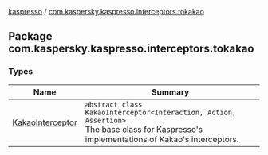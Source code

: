 [kaspresso](../index.md) / [com.kaspersky.kaspresso.interceptors.tokakao](./index.md)

## Package com.kaspersky.kaspresso.interceptors.tokakao

### Types

| Name | Summary |
|---|---|
| [KakaoInterceptor](-kakao-interceptor/index.md) | `abstract class KakaoInterceptor<Interaction, Action, Assertion>`<br>The base class for Kaspresso's implementations of Kakao's interceptors. |
